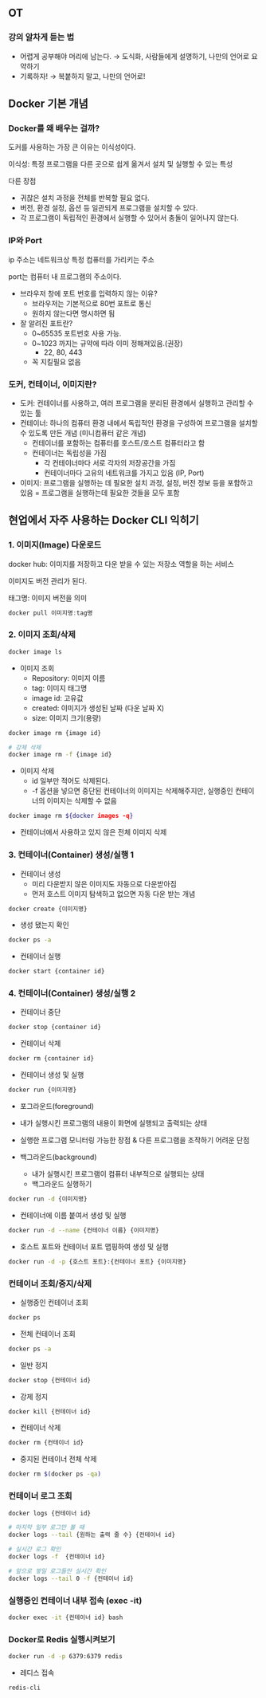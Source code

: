 ## OT
### 강의 알차게 듣는 법

- 어렵게 공부해야 머리에 남는다. → 도식화, 사람들에게 설명하기, 나만의 언어로 요약하기
- 기록하자! → 복붙하지 말고, 나만의 언어로!

## Docker 기본 개념 
### Docker를 왜 배우는 걸까?

도커를 사용하는 가장 큰 이유는 이식성이다.

이식성: 특정 프로그램을 다른 곳으로 쉽게 옮겨서 설치 및 실행할 수 있는 특성

다른 장점

- 귀찮은 설치 과정을 전체를 반복할 필요 없다.
- 버전, 환경 설정, 옵션 등 일관되게 프로그램을 설치할 수 있다.
- 각 프로그램이 독립적인 환경에서 실행할 수 있어서 충돌이 일어나지 않는다.

### IP와 Port

ip 주소는 네트워크상 특정 컴퓨터를 가리키는 주소 

port는 컴퓨터 내 프로그램의 주소이다. 

- 브라우저 창에 포트 번호를 입력하지 않는 이유?
    - 브라우저는 기본적으로 80번 포트로 통신
    - 원하지 않는다면 명시하면 됨
- 잘 알려진 포트란?
    - 0~65535 포트번호 사용 가능.
    - 0~1023 까지는 규약에 따라 이미 정해져있음.(권장)
        - 22, 80, 443
    - 꼭 지킬필요 없음

### 도커, 컨테이너, 이미지란?

- 도커: 컨테이너를 사용하고, 여러 프로그램을 분리된 환경에서 실행하고 관리할 수 있는 툴
- 컨테이너: 하나의 컴퓨터 환경 내에서 독립적인 환경을 구성하여 프로그램을 설치할 수 있도록 만든 개념 (미니컴퓨터 같은 개념)
    - 컨테이너를 포함하는 컴퓨터를 호스트/호스트 컴퓨터라고 함
    - 컨테이너는 독립성을 가짐
        - 각 컨테이너마다 서로 각자의 저장공간을 가짐
        - 컨테이너마다 고유의 네트워크를 가지고 있음 (IP, Port)
- 이미지: 프로그램을 실행하는 데 필요한 설치 과정, 설정, 버전 정보 등을 포함하고 있음 = 프로그램을 실행하는데 필요한 것들을 모두 포함

## 현업에서 자주 사용하는 Docker CLI 익히기 
### 1. 이미지(Image) 다운로드

docker hub: 이미지를 저장하고 다운 받을 수 있는 저장소 역할을 하는 서비스

이미지도 버전 관리가 된다.

태그명: 이미지 버전을 의미

```jsx
docker pull 이미지명:tag명
```

### 2. 이미지 조회/삭제

```jsx
docker image ls
```

- 이미지 조회
    - Repository: 이미지 이름
    - tag: 이미지 태그명
    - image id: 고유값
    - created: 이미지가 생성된 날짜 (다운 날짜 X)
    - size: 이미지 크기(용량)

```bash
docker image rm {image id}

# 강제 삭제
docker image rm -f {image id}

```

- 이미지 삭제
    - id 일부만 적어도 삭제된다.
    - -f 옵션을 넣으면 중단된 컨테이너의 이미지는 삭제해주지만, 실행중인 컨테이너의 이미지는 삭제할 수 없음
    

```bash
docker image rm ${docker images -q}
```

- 컨테이너에서 사용하고 있지 않은 전체 이미지 삭제

### 3. 컨테이너(Container) 생성/실행 1

- 컨테이너 생성
    - 미리 다운받지 않은 이미지도 자동으로 다운받아짐
    - 먼저 호스트 이미지 탐색하고 없으면 자동 다운 받는 개념

```bash
docker create {이미지명}
```

- 생성 됐는지 확인

```bash
docker ps -a 
```

- 컨테이너 실행

```bash
docker start {container id}
```

### 4. 컨테이너(Container) 생성/실행 2

- 컨테이너 중단

```bash
docker stop {container id}
```

- 컨테이너 삭제

```bash
docker rm {container id}
```

- 컨테이너 생성 및 실행

```bash
docker run {이미지명}
```

-  포그라운드(foreground)

  - 내가 실행시킨 프로그램의 내용이 화면에 실행되고 출력되는 상태
  - 실행한 프로그램 모니터링 가능한 장점 & 다른 프로그램을 조작하기 어려운 단점

- 백그라운드(background)

  - 내가 실행시킨 프로그램이 컴퓨터 내부적으로 실행되는 상태
  - 백그라운드 실행하기

```bash
docker run -d {이미지명}
```

-  컨테이너에 이름 붙여서 생성 및 실행

```bash
docker run -d --name {컨테이너 이름} {이미지명}
```

-  호스트 포트와 컨테이너 포트 맵핑하여 생성 및 실행

```bash
docker run -d -p {호스트 포트}:{컨테이너 포트} {이미지명}
```

### 컨테이너 조회/중지/삭제

- 실행중인 컨테이너 조회

```bash
docker ps 
```

- 전체 컨테이너 조회

```bash
docker ps -a
```

- 일반 정지

```bash
docker stop {컨테이너 id}
```

- 강제 정지

```bash
docker kill {컨테이너 id}
```

- 컨테이너 삭제

```bash
docker rm {컨테이너 id}
```

- 중지된 컨테이너 전체 삭제

```bash
docker rm $(docker ps -qa)
```

### 컨테이너 로그 조회

```bash
docker logs {컨테이너 id}

# 마지막 일부 로그만 볼 때 
docker logs --tail {원하는 출력 줄 수} {컨테이너 id}

# 실시간 로그 확인 
docker logs -f  {컨테이너 id}

# 앞으로 쌓일 로그들만 실시간 확인
docker logs --tail 0 -f {컨테이너 id}
```

### 실행중인 컨테이너 내부 접속 (exec -it)

```bash
docker exec -it {컨테이너 id} bash 
```

### Docker로 Redis 실행시켜보기

```bash
docker run -d -p 6379:6379 redis 
```

- 레디스 접속

```bash
redis-cli
```
